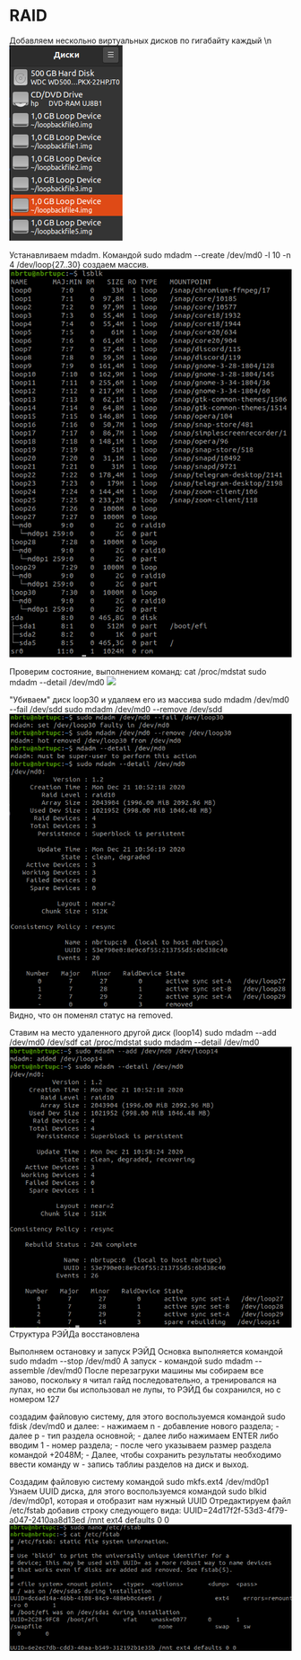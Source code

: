 # RAID

Добавляем нескольно виртуальных дисков по гигабайту каждый \n
![](https://raw.githubusercontent.com/buster42b/linadmin/main/lab4/Снимок%20экрана%20от%202020-12-21%2010-32-53.png)

Устанавливаем mdadm. Командой sudo mdadm --create /dev/md0 -l 10 -n 4 /dev/loop{27..30} создаем массив.\
![](https://raw.githubusercontent.com/buster42b/linadmin/main/lab4/Снимок%20экрана%20от%202020-12-21%2012-50-04.png)

Проверим состояние, выполнением команд:
cat /proc/mdstat
sudo mdadm --detail /dev/md0
![](hhttps://raw.githubusercontent.com/buster42b/linadmin/main/lab4/Снимок%20экрана%20от%202020-12-21%2011-01-05.png)

"Убиваем" диск loop30 и удаляем его из массива
sudo mdadm /dev/md0 --fail /dev/sdd
sudo mdadm /dev/md0 --remove /dev/sdd
![](https://raw.githubusercontent.com/buster42b/linadmin/main/lab4/Снимок%20экрана%20от%202020-12-21%2011-01-27.png)
Видно, что он поменял статус на removed.

Ставим на место удаленного другой диск (loop14)
sudo mdadm --add /dev/md0 /dev/sdf
cat /proc/mdstat
sudo mdadm --detail /dev/md0
![](https://raw.githubusercontent.com/buster42b/linadmin/main/lab4/Снимок%20экрана%20от%202020-12-21%2011-01-40.png)
Структура РЭЙДа восстановлена

Выполняем остановку и запуск РЭЙД
Основка выполняется командой sudo mdadm --stop /dev/md0 А запуск - командой sudo mdadm --assemble /dev/md0
После перезагруки машины мы собираем все заново, поскольку я читал гайд последовательно, а тренировался на лупах, но если бы использовал не лупы, то РЭЙД бы сохранился, но с номером 127

создадим файловую систему, для этого воспользуемся командой sudo fdisk /dev/md0 и далее:
    - нажимаем n - добавление нового раздела;
    - далее p - тип раздела основной;
    - далее либо нажимаем ENTER либо вводим 1 - номер раздела;
    - после чего указываем размер раздела командой +2048M;
    - Далее, чтобы сохранить результаты необходимо ввести команду w - запись таблиы разделов на диск и выход.

Создадим файловую систему командой sudo mkfs.ext4 /dev/md0p1
Узнаем UUID диска, для этого воспользуемся командой sudo blkid /dev/md0p1, которая и отобразит нам нужный UUID
Отредактируем файл /etc/fstab добавив строку следующего вида: UUID=24d17f2f-53d3-4f79-a047-2410aa8d13ed /mnt ext4 defaults 0 0
![](https://raw.githubusercontent.com/buster42b/linadmin/main/lab4/Снимок%20экрана%20от%202020-12-21%2011-46-02.png)

